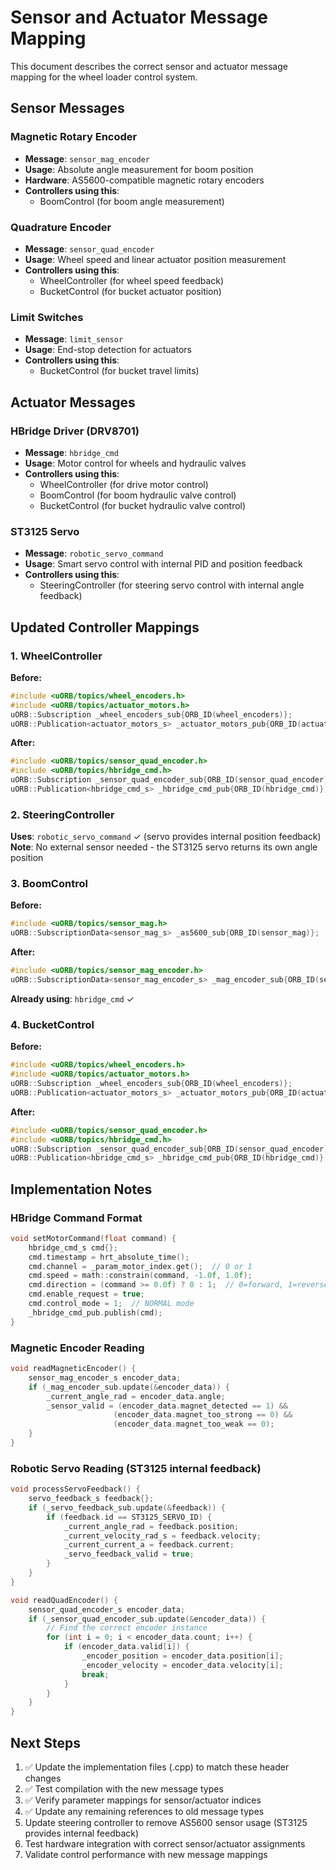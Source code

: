 # Sensor and Actuator Message Mapping

This document describes the correct sensor and actuator message mapping for the wheel loader control system.

## Sensor Messages

### Magnetic Rotary Encoder
- **Message**: `sensor_mag_encoder`
- **Usage**: Absolute angle measurement for boom position
- **Hardware**: AS5600-compatible magnetic rotary encoders
- **Controllers using this**:
  - BoomControl (for boom angle measurement)

### Quadrature Encoder
- **Message**: `sensor_quad_encoder`
- **Usage**: Wheel speed and linear actuator position measurement
- **Controllers using this**:
  - WheelController (for wheel speed feedback)
  - BucketControl (for bucket actuator position)

### Limit Switches
- **Message**: `limit_sensor`
- **Usage**: End-stop detection for actuators
- **Controllers using this**:
  - BucketControl (for bucket travel limits)

## Actuator Messages

### HBridge Driver (DRV8701)
- **Message**: `hbridge_cmd`
- **Usage**: Motor control for wheels and hydraulic valves
- **Controllers using this**:
  - WheelController (for drive motor control)
  - BoomControl (for boom hydraulic valve control)
  - BucketControl (for bucket hydraulic valve control)

### ST3125 Servo
- **Message**: `robotic_servo_command`
- **Usage**: Smart servo control with internal PID and position feedback
- **Controllers using this**:
  - SteeringController (for steering servo control with internal angle feedback)

## Updated Controller Mappings

### 1. WheelController
**Before:**
```cpp
#include <uORB/topics/wheel_encoders.h>
#include <uORB/topics/actuator_motors.h>
uORB::Subscription _wheel_encoders_sub{ORB_ID(wheel_encoders)};
uORB::Publication<actuator_motors_s> _actuator_motors_pub{ORB_ID(actuator_motors)};
```

**After:**
```cpp
#include <uORB/topics/sensor_quad_encoder.h>
#include <uORB/topics/hbridge_cmd.h>
uORB::Subscription _sensor_quad_encoder_sub{ORB_ID(sensor_quad_encoder)};
uORB::Publication<hbridge_cmd_s> _hbridge_cmd_pub{ORB_ID(hbridge_cmd)};
```

### 2. SteeringController
**Uses**: `robotic_servo_command` ✓ (servo provides internal position feedback)
**Note**: No external sensor needed - the ST3125 servo returns its own angle position

### 3. BoomControl
**Before:**
```cpp
#include <uORB/topics/sensor_mag.h>
uORB::SubscriptionData<sensor_mag_s> _as5600_sub{ORB_ID(sensor_mag)};
```

**After:**
```cpp
#include <uORB/topics/sensor_mag_encoder.h>
uORB::SubscriptionData<sensor_mag_encoder_s> _mag_encoder_sub{ORB_ID(sensor_mag_encoder)};
```
**Already using**: `hbridge_cmd` ✓

### 4. BucketControl
**Before:**
```cpp
#include <uORB/topics/wheel_encoders.h>
#include <uORB/topics/actuator_motors.h>
uORB::Subscription _wheel_encoders_sub{ORB_ID(wheel_encoders)};
uORB::Publication<actuator_motors_s> _actuator_motors_pub{ORB_ID(actuator_motors)};
```

**After:**
```cpp
#include <uORB/topics/sensor_quad_encoder.h>
#include <uORB/topics/hbridge_cmd.h>
uORB::Subscription _sensor_quad_encoder_sub{ORB_ID(sensor_quad_encoder)};
uORB::Publication<hbridge_cmd_s> _hbridge_cmd_pub{ORB_ID(hbridge_cmd)};
```

## Implementation Notes

### HBridge Command Format
```cpp
void setMotorCommand(float command) {
    hbridge_cmd_s cmd{};
    cmd.timestamp = hrt_absolute_time();
    cmd.channel = _param_motor_index.get();  // 0 or 1
    cmd.speed = math::constrain(command, -1.0f, 1.0f);
    cmd.direction = (command >= 0.0f) ? 0 : 1;  // 0=forward, 1=reverse
    cmd.enable_request = true;
    cmd.control_mode = 1;  // NORMAL mode
    _hbridge_cmd_pub.publish(cmd);
}
```

### Magnetic Encoder Reading
```cpp
void readMagneticEncoder() {
    sensor_mag_encoder_s encoder_data;
    if (_mag_encoder_sub.update(&encoder_data)) {
        _current_angle_rad = encoder_data.angle;
        _sensor_valid = (encoder_data.magnet_detected == 1) &&
                       (encoder_data.magnet_too_strong == 0) &&
                       (encoder_data.magnet_too_weak == 0);
    }
}
```

### Robotic Servo Reading (ST3125 internal feedback)
```cpp
void processServoFeedback() {
    servo_feedback_s feedback{};
    if (_servo_feedback_sub.update(&feedback)) {
        if (feedback.id == ST3125_SERVO_ID) {
            _current_angle_rad = feedback.position;
            _current_velocity_rad_s = feedback.velocity;
            _current_current_a = feedback.current;
            _servo_feedback_valid = true;
        }
    }
}
```
```cpp
void readQuadEncoder() {
    sensor_quad_encoder_s encoder_data;
    if (_sensor_quad_encoder_sub.update(&encoder_data)) {
        // Find the correct encoder instance
        for (int i = 0; i < encoder_data.count; i++) {
            if (encoder_data.valid[i]) {
                _encoder_position = encoder_data.position[i];
                _encoder_velocity = encoder_data.velocity[i];
                break;
            }
        }
    }
}
```

## Next Steps

1. ✅ Update the implementation files (.cpp) to match these header changes
2. ✅ Test compilation with the new message types
3. ✅ Verify parameter mappings for sensor/actuator indices
4. ✅ Update any remaining references to old message types
5. Update steering controller to remove AS5600 sensor usage (ST3125 provides internal feedback)
6. Test hardware integration with correct sensor/actuator assignments
7. Validate control performance with new message mappings
